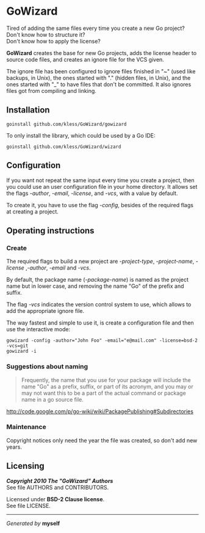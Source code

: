 GoWizard
========

Tired of adding the same files every time you create a new Go project?  
Don't know how to structure it?  
Don't know how to apply the license?

**GoWizard** creates the base for new Go projects, adds the license header
to source code files, and creates an ignore file for the VCS given.

The ignore file has been configured to ignore files finished in "~" (used like
backups, in Unix), the ones started with "." (hidden files, in Unix), and the
ones started with "_" to have files that don't be committed. It also ignores
files got from compiling and linking.


## Installation

	goinstall github.com/kless/GoWizard/gowizard

To only install the library, which could be used by a Go IDE:

	goinstall github.com/kless/GoWizard/wizard


## Configuration

If you want not repeat the same input every time you create a project, then you
could use an user configuration file in your home directory. It allows set the
flags *-author*, *-email*, *-license*, and *-vcs*, with a value by default.

To create it, you have to use the flag *-config*, besides of the required flags
at creating a project.


## Operating instructions

### Create

The required flags to build a new project are *-project-type*, *-project-name*,
*-license* ,*-author*, *-email* and *-vcs*.

By default, the package name (*-package-name*) is named as the project name but
in lower case, and removing the name "Go" of the prefix and suffix.

The flag *-vcs* indicates the version control system to use, which allows to add
the appropriate ignore file.

The way fastest and simple to use it, is create a configuration file and then
use the interactive mode:

	gowizard -config -author="John Foo" -email="e@mail.com" -license=bsd-2 -vcs=git
	gowizard -i

### Suggestions about naming

> Frequently, the name that you use for your package will include the name "Go"
as a prefix, suffix, or part of its acronym, and you may or may not want this
to be a part of the actual command or package name in a go source file.

http://code.google.com/p/go-wiki/wiki/PackagePublishing#Subdirectories

### Maintenance

Copyright notices only need the year the file was created, so don't add new
years.


## Licensing

***Copyright 2010  The "GoWizard" Authors***  
See file AUTHORS and CONTRIBUTORS.

Licensed under **BSD-2 Clause license**.  
See file LICENSE.


* * *
*Generated by* **myself**

